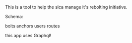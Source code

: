 This is a tool to help the slca manage it's rebolting initiative. 

Schema: 

  bolts
  anchors
  users
  routes


this app uses Graphql!
